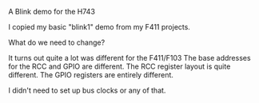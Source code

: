 A Blink demo for the H743

I copied my basic "blink1" demo from my F411 projects.

What do we need to change?

It turns out quite a lot was different for the F411/F103
The base addresses for the RCC and GPIO are different.
The RCC register layout is quite different.
The GPIO registers are entirely different.

I didn't need to set up bus clocks or any of that.
